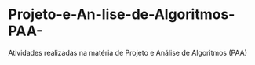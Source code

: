 # Projeto-e-An-lise-de-Algoritmos-PAA-
Atividades realizadas na matéria de Projeto e Análise de Algoritmos (PAA)
